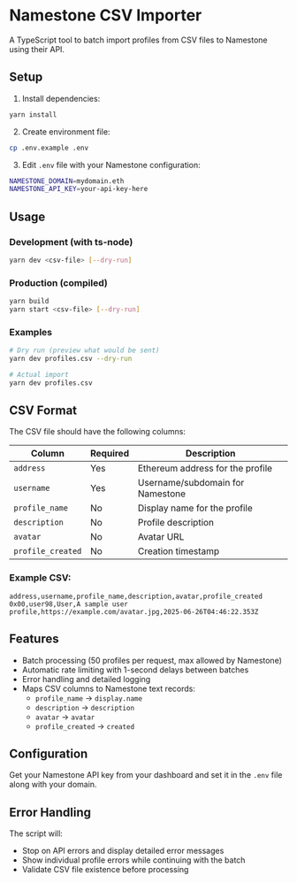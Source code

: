 # Namestone CSV Importer

A TypeScript tool to batch import profiles from CSV files to Namestone using their API.

## Setup

1. Install dependencies:
```bash
yarn install
```

2. Create environment file:
```bash
cp .env.example .env
```

3. Edit `.env` file with your Namestone configuration:
```bash
NAMESTONE_DOMAIN=mydomain.eth
NAMESTONE_API_KEY=your-api-key-here
```

## Usage

### Development (with ts-node)
```bash
yarn dev <csv-file> [--dry-run]
```

### Production (compiled)
```bash
yarn build
yarn start <csv-file> [--dry-run]
```

### Examples
```bash
# Dry run (preview what would be sent)
yarn dev profiles.csv --dry-run

# Actual import
yarn dev profiles.csv
```

## CSV Format

The CSV file should have the following columns:

| Column | Required | Description |
|--------|----------|-------------|
| `address` | Yes | Ethereum address for the profile |
| `username` | Yes | Username/subdomain for Namestone |
| `profile_name` | No | Display name for the profile |
| `description` | No | Profile description |
| `avatar` | No | Avatar URL |
| `profile_created` | No | Creation timestamp |

### Example CSV:
```csv
address,username,profile_name,description,avatar,profile_created
0x00,user98,User,A sample user profile,https://example.com/avatar.jpg,2025-06-26T04:46:22.353Z
```

## Features

- Batch processing (50 profiles per request, max allowed by Namestone)
- Automatic rate limiting with 1-second delays between batches
- Error handling and detailed logging
- Maps CSV columns to Namestone text records:
  - `profile_name` → `display.name`
  - `description` → `description`
  - `avatar` → `avatar`
  - `profile_created` → `created`

## Configuration

Get your Namestone API key from your dashboard and set it in the `.env` file along with your domain.

## Error Handling

The script will:
- Stop on API errors and display detailed error messages
- Show individual profile errors while continuing with the batch
- Validate CSV file existence before processing
